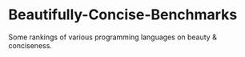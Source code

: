 # Beautifully-Concise-Benchmarks
Some rankings of various programming languages on beauty &amp; conciseness.
